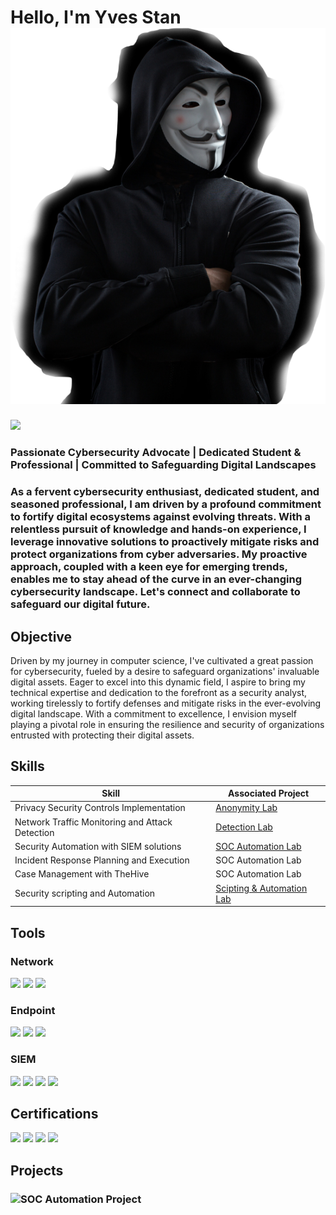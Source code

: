 # Hello, I'm Yves Stan ![](https://github.com/yvesstan/Yves_Stan-Security-Portfolio/blob/main/Own/pngimg.com%20-%20hacker_PNG3.png)
<a href="https://www.linkedin.com/in/yves-stanislas-adani-18157a22a/"><img src="https://img.shields.io/badge/-LinkedIn-0072b1?&style=for-the-badge&logo=linkedin&logoColor=white" /></a>


### Passionate Cybersecurity Advocate | Dedicated Student & Professional | Committed to Safeguarding Digital Landscapes 
### As a fervent cybersecurity enthusiast, dedicated student, and seasoned professional, I am driven by a profound commitment to fortify digital ecosystems against evolving threats. With a relentless pursuit of knowledge and hands-on experience, I leverage innovative solutions to proactively mitigate risks and protect organizations from cyber adversaries. My proactive approach, coupled with a keen eye for emerging trends, enables me to stay ahead of the curve in an ever-changing cybersecurity landscape. Let's connect and collaborate to safeguard our digital future.

## Objective

Driven by my journey in computer science, I've cultivated a great passion for cybersecurity, fueled by a desire to safeguard organizations' invaluable digital assets. Eager to excel into this dynamic field, I aspire to bring my technical expertise and dedication to the forefront as a security analyst, working tirelessly to fortify defenses and mitigate risks in the ever-evolving digital landscape. With a commitment to excellence, I envision myself playing a pivotal role in ensuring the resilience and security of organizations entrusted with protecting their digital assets.

## Skills


| Skill                                         | Associated Project         |
|-----------------------------------------------|----------------------------|
| Privacy Security Controls Implementation          | <a href="https://github.com/yvesstan/Anonymity-Lab/tree/main">Anonymity Lab</a>|
| Network Traffic Monitoring and Attack Detection | <a href="https://github.com/yvesstan/Detection-Lab">Detection Lab</a>|
| Security Automation with SIEM solutions         | <a href="https://github.com/yvesstan/SOC-Automation-LAB/tree/main">SOC Automation Lab</a>|
| Incident Response Planning and Execution      | SOC Automation Lab|
| Case Management with TheHive                  | SOC Automation Lab|
| Security scripting and Automation  | <a href="https://github.com/yvesstan/Scripting-Automation">Scipting & Automation Lab</a>||

## Tools


### Network
<div>
    <img src="https://img.shields.io/badge/-Wireshark-1679A7?&style=for-the-badge&logo=Wireshark&logoColor=white" />
    <img src="https://img.shields.io/badge/-Suricata-EF3B2D?&style=for-the-badge&logo=Suricata&logoColor=white" />
    <img src="https://img.shields.io/badge/-Zeek-777BB4?&style=for-the-badge&logo=Zeek&logoColor=white" />
</div>

### Endpoint
<div>
    <img src="https://img.shields.io/badge/-Microsoft_Defender_for_Endpoint-00A4EF?&style=for-the-badge&logo=Microsoft&logoColor=white" />
    <img src="https://img.shields.io/badge/-ELK%20Stack-005571?style=for-the-badge&logo=elasticsearch&logoColor=white" />
    <img src="https://img.shields.io/badge/-Sentinel_One-4B275F?style=for-the-badge&logo=sentinelone&logoColor=white" />
</div>
  



### SIEM
<div>
    <img src="https://img.shields.io/badge/-Microsoft_Sentinel-0078D4?&style=for-the-badge&logo=Microsoft&logoColor=white" />
    <img src="https://img.shields.io/badge/-Splunk-000000?&style=for-the-badge&logo=Splunk&logoColor=white" />
    <img src="https://img.shields.io/badge/-Elastic-005571?&style=for-the-badge&logo=Elastic&logoColor=white" />
    <img src="https://img.shields.io/badge/-Wazuh-1E5397?style=for-the-badge&logo=wazuh&logoColor=white" />

</div>

## Certifications

<div>
<img src="https://img.shields.io/badge/-Security%2B-FF0000?&style=for-the-badge&logo=CompTIA&logoColor=white" />
<img src="https://img.shields.io/badge/-CCNA-007ACC?style=for-the-badge&logo=cisco&logoColor=white" />
<img src="https://img.shields.io/badge/-Google_Cybersecurity-4285F4?style=for-the-badge&logo=google&logoColor=white" />
<img src="https://img.shields.io/badge/-NSE4_Fortinet_Security_Professional-EE3124?style=for-the-badge&logo=fortinet&logoColor=white" />

</div>

## Projects
### ![SOC Automation Project](https://github.com/yvesstan/SIEM_Solution-Research-Project)
